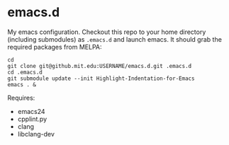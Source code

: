 # emacs.d

My emacs configuration. Checkout this repo to your home directory
(including submodules) as `.emacs.d` and launch emacs. It should grab
the required packages from MELPA:

```
cd
git clone git@github.mit.edu:USERNAME/emacs.d.git .emacs.d
cd .emacs.d
git submodule update --init Highlight-Indentation-for-Emacs
emacs . &
```

Requires:
- emacs24
- cpplint.py
- clang
- libclang-dev

